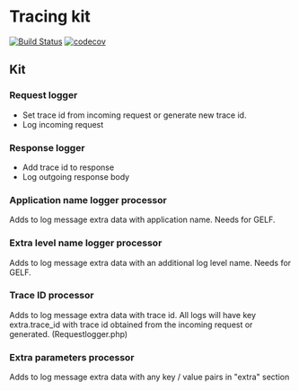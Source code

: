 # Tracing kit

[![Build Status](https://travis-ci.org/Vasary/tracing.svg?branch=master)](https://travis-ci.org/Vasary/tracing)
[![codecov](https://codecov.io/gh/Vasary/tracing/branch/master/graph/badge.svg?token=T7WGELDB6X)](https://codecov.io/gh/Vasary/tracing)

## Kit

### Request logger
* Set trace id from incoming request or generate new trace id.
* Log incoming request

### Response logger
* Add trace id to response
* Log outgoing response body

### Application name logger processor
Adds to log message extra data with application name. Needs for GELF.

### Extra level name logger processor
Adds to log message extra data with an additional log level name. Needs for GELF.

### Trace ID processor
Adds to log message extra data with trace id. All logs will have key extra.trace_id with trace id obtained from the incoming request or generated. (Requestlogger.php)

### Extra parameters processor
Adds to log message extra data with any key / value pairs in "extra" section
